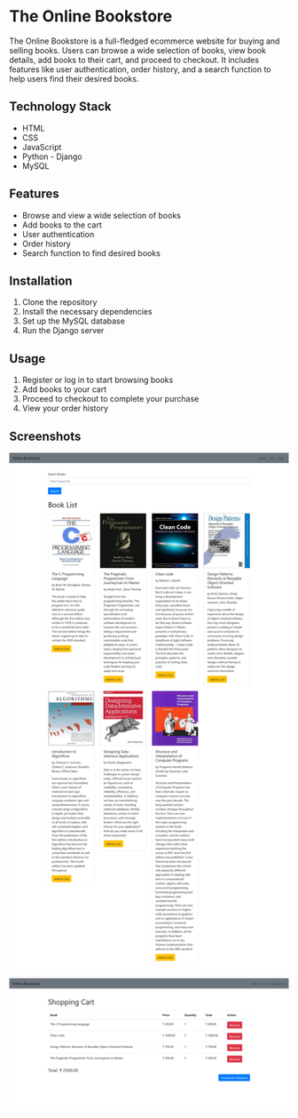 # The Online Bookstore

The Online Bookstore is a full-fledged ecommerce website for buying and selling books. Users can browse a wide selection of books, view book details, add books to their cart, and proceed to checkout. It includes features like user authentication, order history, and a search function to help users find their desired books.

## Technology Stack

- HTML
- CSS
- JavaScript
- Python - Django
- MySQL

## Features

- Browse and view a wide selection of books
- Add books to the cart
- User authentication
- Order history
- Search function to find desired books

## Installation

1. Clone the repository
2. Install the necessary dependencies
3. Set up the MySQL database
4. Run the Django server

## Usage

1. Register or log in to start browsing books
2. Add books to your cart
3. Proceed to checkout to complete your purchase
4. View your order history

## Screenshots

![Home Screenshot](/screenshots/home.png)

![Cart Screenshot](/screenshots/cart.png)
